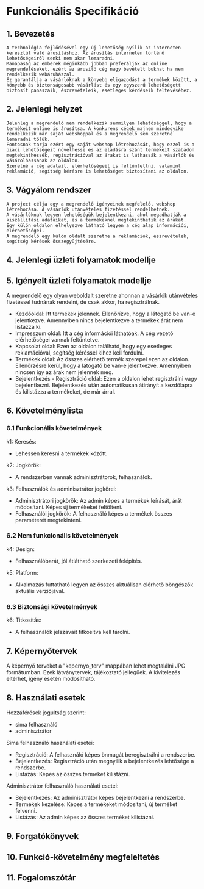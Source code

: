 # Funkcionális Specifikáció
## 1. Bevezetés
	A technológia fejlődésével egy új lehetőség nyílik az interneten keresztül való árusításhoz. Az árusítás interneten történő lehetőségeiről senki nem akar lemaradni.
	Manapaság az emberek méginkább jobban preferálják az online megrendeléseket, ezért az árusító cég nagy bevételt bukhat ha nem rendelkezik webáruházzal.
	Ez garantálja a vásárlóknak a könyebb eligazodást a termékek között, a könyebb és biztonságosabb vásárlást és egy egyszerű lehetőségett biztosít panaszaik, észrevételeik, esetleges kérdéseik feltevéséhez.

## 2. Jelenlegi helyzet
	Jelenleg a megrendelő nem rendelkezik semmilyen lehetőséggel, hogy a termékeit online is árusítsa. A konkurens cégek majnem mindegyike rendelkezik már saját webshoppal és a megrendelő sem szeretne lemaradni tőlük.
	Fontosnak tarja ezért egy saját webshop létrehozását, hogy ezzel is a piaci lehetőségeit növelhesse és az eladásra szánt termékeit szabadon megtekinthessék, regisztrációval az árakat is láthassák a vásárlók és vásárolhassanak az oldalon.
	Szeretné a cég adatait, elérhetőségeit is feltúntettni, valamint reklamáció, segítség kérésre is lehetőséget biztosítani az oldalon.

## 3. Vágyálom rendszer
	A project célja egy a megrendelő igényeinek megfelelő, webshop létrehozása. A vásárlók utánvételes fizetéssel rendelhetnek.
	A vásárlóknak legyen lehetőségük bejelentkezni, ahol megadhatják a kiszállítási adataikat, és a termékeknél megtekinthetik az árakat.
	Egy külön oldalon elhelyezve látható legyen a cég alap információi, elérhetőségei.
	A megrendelő egy külön oldalt szeretne a reklamációk, észrevételek, segítség kérések összegyűjtésére.
		
	
## 4. Jelenlegi üzleti folyamatok modellje

## 5. Igényelt üzleti folyamatok modellje
A megrendelő egy olyan weboldalt szeretne ahonnan a vásárlók utánvételes fizetéssel tudnának rendelni, de csak akkor, ha regisztrálnak.

- Kezdőoldal: Itt termékek jelennek. Ellenőrízve, hogy a látogató be van-e jelentkezve. Amennyiben nincs bejelentkezve a termékek árát nem listázza ki.
- Impresszum oldal: Itt a cég információi láthatóak. A cég vezető elérhetőségei vannak feltüntetve.
- Kapcsolat oldal: Ezen az oldalon található, hogy egy esetleges reklamációval, segítség kéréssel kihez kell fordulni.
- Termékek oldal: Az összes elérhető termék szerepel ezen az oldalon. Ellenőrzésre kerül, hogy a látogató be van-e jelentkezve. Amennyiben nincsen így az árak nem jelennek meg.
- Bejelentkezés - Regisztráció oldal: Ezen a oldalon lehet regisztrálni vagy bejelentkezni. Bejelentkezés után automatikusan átirányít a kezdőlapra és kilistázza a termékeket, de már árral.

## 6. Követelménylista
### 6.1 Funkcionális követelmények 
k1: Keresés: 
- Lehessen keresni a termékek között.

k2: Jogkörök:
- A rendszerben vannak adminisztrátorok, felhasználók.

k3: Felhasználók és adminisztrátor jogkörei:
- Adminisztrátori jogkörök: 
Az admin képes a termékek leírását, árát módosítani. Képes új termékeket feltölteni.
- Felhasználói jogkörök:
A felhasználó képes a termékek összes paraméterét megtekinteni. 
### 6.2 Nem funkcionális követelmények
k4: Design:
- Felhasználóbarát, jól átlátható szerkezeti felépítés.

k5: Platform:
- Alkalmazás futtatható legyen az összes aktuálisan elérhető böngészők aktuális verziójával.

### 6.3 Biztonsági követelmények
k6: Titkosítás:
- A felhasználók jelszavait titkositva kell tárolni.

## 7. Képernyőtervek
A képernyő terveket a "kepernyo_terv" mappában lehet megtalálni JPG formátumban. Ezek látványtervek, tájékoztató jellegűek. A kivitelezés eltérhet, igény esetén módosítható. 
## 8. Használati esetek
Hozzáférések jogultság szerint:
- sima felhasználó
- adminisztrátor

Sima felhasználó használati esetei:
- Regisztráció: A felhasználó képes önmagát beregisztrálni a rendszerbe.
- Bejelentkezés: Regisztráció után megnyilik a bejelentkezés lehtősége a rendszerbe.
- Listázás: Képes az összes terméket kilistázni. 

Adminisztrátor felhasználó használati esetei:
- Bejelentkezés: Az adminisztrátor képes bejelentkezni a rendszerbe.
- Termékek kezelése: Képes a termékeket módosítani, új terméket felvenni.
- Listázás: Az admin képes az összes terméket kilistázni.
## 9. Forgatókönyvek
## 10. Funkció-követelmény megfeleltetés
## 11. Fogalomszótár